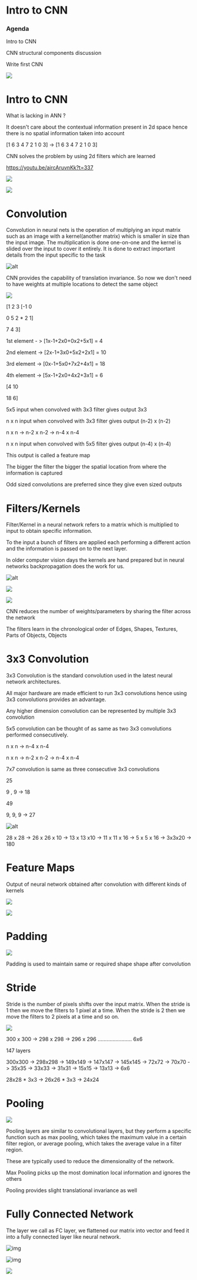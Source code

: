 # Intro to CNN

### Agenda

Intro to CNN

CNN structural components discussion

Write first CNN

![](CNN.jpg)

# Intro to CNN

What is lacking in ANN ?

It doesn't care about the contextual information present in 2d space hence there is no spatial information taken into account

[1 6 3
  4 7 2
  1 0 3]   -> [1 6 3 4 7 2 1 0 3] 

CNN solves the problem by using 2d filters which are learned 

https://youtu.be/aircAruvnKk?t=337

![](9.png)

![](10.png)

# Convolution

Convolution in neural nets is the operation of multiplying an input matrix such as an image with a kernel(another matrix) which is smaller in size than the input image. The multiplication is done one-on-one and the kernel is slided over the input to cover it entirely. It is done to extract important details from the input specific to the task 

![alt](https://cdn-images-1.medium.com/max/1600/1*Fw-ehcNBR9byHtho-Rxbtw.gif)

CNN provides the capability of translation invariance.  So now we don't need to have weights at multiple locations to detect the same object

![](https://miro.medium.com/max/1400/1*xI7n9Waf9gxQWi32ddOmRA.png)



[1 2 3         [-1 0

 0 5 2    *    2  1]

 7 4 3]



1st element - > [1x-1+2x0+0x2+5x1] = 4

2nd element -> [2x-1+3x0+5x2+2x1] = 10

3rd element -> [0x-1+5x0+7x2+4x1] = 18

4th element -> [5x-1+2x0+4x2+3x1] = 6

[4  10

 18 6]

5x5 input when convolved with 3x3 filter gives output 3x3

n x n input when convolved with 3x3 filter gives output (n-2) x (n-2)

n x n -> n-2 x n-2 -> n-4 x n-4

n x n input when convolved with 5x5 filter gives output (n-4) x (n-4)

This output is called a feature map

The bigger the filter the bigger the spatial location from where the information is captured

Odd sized convolutions are preferred since they give even sized outputs

# Filters/Kernels

Filter/Kernel in a neural network refers to a matrix which is multiplied to input to obtain specific information. 

To the input a bunch of filters are applied each performing a different action and the information is passed on to the next layer. 

In older computer vision days the kernels are hand prepared but in neural networks backpropagation does the work for us.

![alt](https://cdn-images-1.medium.com/max/1600/1*_34EtrgYk6cQxlJ2br51HQ.gif)

![](https://miro.medium.com/max/1026/1*Ji5QhY9QXBlpNNLH4qAcNA.png)

![](https://miro.medium.com/max/1942/1*RmglbLeNDWSHbdrtrysfbw.png)



CNN reduces the number of weights/parameters by sharing the filter across the network

The filters learn in the chronological order of Edges, Shapes, Textures, Parts of Objects, Objects

# 3x3 Convolution

3x3 Convolution is the standard convolution used in the latest neural network architectures. 

All major hardware are made efficient to run 3x3 convolutions hence using 3x3 convolutions provides an advantage. 

Any higher dimension convolution can be represented by multiple 3x3 convolution 

5x5 convolution can be thought of as same as two 3x3 convolutions performed consecutively.

n x n -> n-4 x n-4 

n x n -> n-2 x n-2 -> n-4 x n-4

7x7 convolution is same as three consecutive 3x3 convolutions

25 

9 , 9 -> 18



49

9, 9, 9 -> 27 

![alt](https://mlnotebook.github.io/img/CNN/convSobel.gif)

28 x 28 -> 26 x 26 x 10 -> 13 x 13 x10 -> 11 x 11 x 16 -> 5 x 5 x 16 -> 3x3x20  -> 180 

# Feature Maps

Output of neural network obtained after convolution with different kinds of kernels

![](https://miro.medium.com/max/2156/1*LTRcAyl6zuuJvpU-5KECZA.png)

![](https://miro.medium.com/max/1400/1*1K_o2kR1r61CipB-xnbc6A.png)

# Padding

![](https://miro.medium.com/max/2334/1*KvUXfrmxl2-uvt9fUvF1YQ.png)

Padding is used to maintain same or required shape shape after convolution

# Stride

Stride is the number of pixels shifts over the input matrix. When the stride is 1 then we move the filters to 1 pixel at a time. When the stride is 2 then we move the filters to 2 pixels at a time and so on.

![](https://adeshpande3.github.io/assets/MaxPool.png)

300 x 300 -> 298 x 298 -> 296 x 296 .......................       6x6

147 layers

300x300 -> 298x298 -> 149x149 -> 147x147 -> 145x145 -> 72x72 -> 70x70 -> 35x35 -> 33x33 -> 31x31 -> 15x15 -> 13x13 -> 6x6



28x28 * 3x3 -> 26x26 * 3x3 -> 24x24 



# Pooling

![](https://computersciencewiki.org/images/8/8a/MaxpoolSample2.png)

Pooling layers are similar to convolutional layers, but they perform a specific function such as max pooling, which takes the maximum value in a certain filter region, or average pooling, which takes the average value in a filter region. 

These are typically used to reduce the dimensionality of the network. 

Max Pooling picks up the most domination local information and ignores the others 

Pooling provides slight translational invariance as well

# Fully Connected Network

The layer we call as FC layer, we flattened our matrix into vector and feed it into a fully connected layer like neural network.

![img](https://miro.medium.com/max/60/1*Mw6LKUG8AWQhG73H1caT8w.png?q=20)

![img](https://miro.medium.com/max/554/1*Mw6LKUG8AWQhG73H1caT8w.png)



![](https://miro.medium.com/max/948/1*4GLv7_4BbKXnpc6BRb0Aew.png)

